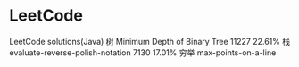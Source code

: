# LeetCode
LeetCode solutions(Java)
树	Minimum Depth of Binary Tree	11227	22.61%
栈	evaluate-reverse-polish-notation	7130	17.01%
穷举	max-points-on-a-line
